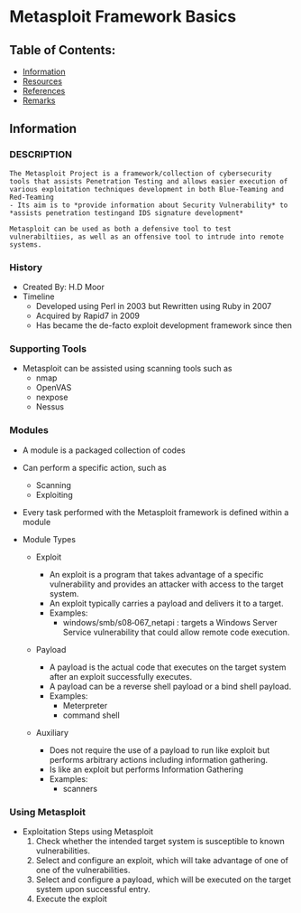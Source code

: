 # Metasploit Framework Basics

## Table of Contents:
+ [Information](#information)
+ [Resources](#resources)
+ [References](#references)
+ [Remarks](#remarks)

## Information
### DESCRIPTION
```
The Metasploit Project is a framework/collection of cybersecurity tools that assists Penetration Testing and allows easier execution of various exploitation techniques development in both Blue-Teaming and Red-Teaming
- Its aim is to *provide information about Security Vulnerability* to *assists penetration testingand IDS signature development*

Metasploit can be used as both a defensive tool to test vulnerabiltiies, as well as an offensive tool to intrude into remote systems.
``` 
   
### History
- Created By: H.D Moor
- Timeline
    + Developed using Perl in 2003 but Rewritten using Ruby in 2007
    + Acquired by Rapid7 in 2009
    + Has became the de-facto exploit development framework since then


### Supporting Tools
- Metasploit can be assisted using scanning tools such as
    + nmap
    + OpenVAS
    + nexpose
    + Nessus

### Modules
+ A module is a packaged collection of codes
- Can perform a specific action, such as
    + Scanning 
    + Exploiting
- Every task performed with the Metasploit framework is defined within a module

- Module Types
    - Exploit
        + An exploit is a program that takes advantage of a specific vulnerability and provides an attacker with access to the target system.
        + An exploit typically carries a payload and delivers it to a target.
        - Examples: 
            + windows/smb/s08‐067_netapi : targets a Windows Server Service vulnerability that could allow remote code execution.

    - Payload
        + A payload is the actual code that executes on the target system after an exploit successfully executes.
        + A payload can be a reverse shell payload or a bind shell payload.
        - Examples: 
            + Meterpreter
            + command shell

    - Auxiliary
        + Does not require the use of a payload to run like exploit but performs arbitrary actions including information gathering.
        + Is like an exploit but performs Information Gathering
        - Examples: 
            + scanners


    
### Using Metasploit
- Exploitation Steps using Metasploit
    1. Check whether the intended target system is susceptible to known vulnerabilities.
    2. Select and configure an exploit, which will take advantage of one of one of the vulnerabilities.
    3. Select and configure a payload, which will be executed on the target system upon successful entry.
    4. Execute the exploit
    

